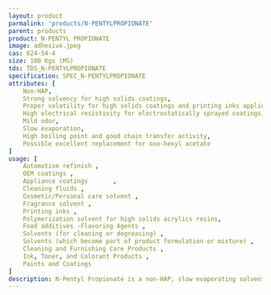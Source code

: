 ```yaml
---
layout: product
parmalink: 'products/N-PENTYLPROPIONATE'
parent: products
product: N-PENTYL PROPIONATE 
image: adhesive.jpeg
cas: 624-54-4
size: 180 Kgs (MS)
tds: TDS_N-PENTYLPROPIONATE
specification: SPEC_N-PENTYLPROPIONATE
attributes: [
    Non-HAP,
    Strong solvency for high solids coatings,
    Proper volatility for high solids coatings and printing inks applications,
    High electrical resistivity for electrostatically sprayed coatings,
    Mild odor,
    Slow evaporation,
    High boiling point and good chain transfer activity,
    Possible excellent replacement for oxo-hexyl acetate
]
usage: [
    Automotive refinish ,
    OEM coatings ,
    Appliance coatings       ,
    Cleaning fluids ,
    Cosmetic/Personal care solvent ,
    Fragrance solvent ,
    Printing inks ,
    Polymerization solvent for high solids acrylics resins,
    Food additives -Flavoring Agents ,
    Solvents (for cleaning or degreasing) ,
    Solvents (which become part of product formulation or mixture) ,
    Cleaning and Furnishing Care Products ,
    Ink, Toner, and Colorant Products ,
    Paints and Coatings
]
description: N-Pentyl Propionate is a non-HAP, slow evaporating solvent. Its linear structure contributes to effective viscosity reduction and improves solvent diffusion from coating films. It is used in Automotive refinish coatings as a solvent. It also finds some use in Personal care and Cosmetics, Fragrance Applications and Printing inks.
---
```

